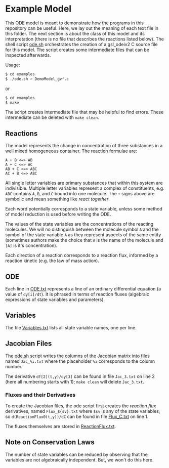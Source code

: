 # Example Model

This ODE model is meant to demonstrate how the programs in this
repository can be useful. Here, we lay out the meaning of each text
file in this folder. The next section is about the class of this model
and its interpretation (there is no file that describes the reactions
listed below). The shell script [ode.sh](ode.sh) orchestrates the
creation of a gsl_odeiv2 C source file for this model. The script
creates some intermediate files that can be inspected afterwards.

Usage:

```sh
$ cd examples
$ ./ode.sh > DemoModel_gvf.c
```
or

```sh
$ cd examples
$ make
```

The script creates intermediate file that may be helpful to find
errors. These intermediate can be deleted with `make clean`.

## Reactions

The model represents the change in concentration of three substances
in a well mixed homogeneous container. The reaction formulae are:

```
A + B <=> AB
A + C <=> AC
AB + C <=> ABC
AC + B <=> ABC
```

All single letter variables are primary substances that within this
system are indivisible. Multiple letter variables represent a complex
of constituents, e.g. `ABC` contains `A`, `B`, and `C` bound into one
molecule. The `+` signs above are symbolic and mean something like
_react together_.

Each word potentially corresponds to a state variable, unless some
method of model reduction is used before writing the ODE.

The values of the state variables are the concentrations of the
reacting molecules. We will no distinguish between the molecule symbol
`A` and the symbol of the state variable `A` as they represent aspects
of the same entity (sometimes authors make the choice that `A` is the
name of the molecule and `[A]` is it's concentration).

Each direction of a reaction corresponds to a reaction flux, informed
by a reaction kinetic (e.g. the law of mass action).

## ODE

Each line in [ODE.txt](ODE.txt) represents a line of an ordinary
differential equation (a value of `dy[i]/dt`). It is phrased in terms
of reaction fluxes (algebraic expressions of state variables and
parameters).

## Variables

The file [Variables.txt](Variables.txt) lists all state variable
names, one per line.

## Jacobian Files

The [ode.sh](ode.sh) script writes the columns of the Jacobian matrix
into files named `Jac_%i.txt` where the placeholder `%i` corresponds
to the column number.

The derivative `df[2](t,y)/dy[3]` can be found in file `Jac_3.txt` on
line 2 (here all numbering starts with 1); `make clean` will delete
`Jac_3.txt`.

### Fluxes and their Derivatives

To create the Jacobian files, the ode script first creates the
_reaction flux_ derivatives, named `Flux_${sv}.txt` where `$sv` is
any of the state variables, so `d(ReactionFlux0(t,y))/dC` can be found
in file [Flux_C.txt](Flux_C.txt) on line 1.

The fluxes themselves are stored in
[ReactionFlux.txt](ReactionFlux.txt).

## Note on Conservation Laws

The number of state variables can be reduced by observing that the
variables are not algebraically independent. But, we won't do this
here.
